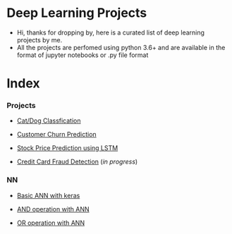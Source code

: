 # Deep Learning Projects
* Hi, thanks for dropping by, here is a curated list of deep learning projects by me.
* All the projects are perfomed using python 3.6+ and are available in the format of jupyter notebooks or .py file format

# Index

### Projects 
* [Cat/Dog Classfication](https://github.com/dhruvbpatel/deep_learning_projects/tree/master/cat_dog_classification_with_cnn)

* [Customer Churn Prediction](https://github.com/dhruvbpatel/deep_learning_projects/tree/master/predicting_customer_churn_with_ann)

* [Stock Price Prediction using LSTM](https://github.com/dhruvbpatel/deep_learning_projects/tree/master/stock_price_prediction_using_LSTM)

* [Credit Card Fraud Detection](https://github.com/dhruvbpatel/deep_learning_projects/tree/master/credit_card_fraud_detection) (*in progress*)


### NN 

* [Basic ANN with keras](https://github.com/dhruvbpatel/deep_learning_projects/blob/master/Neural_Networks/ANN_from_scratch/using_keras/ann_from_scratch.ipynb)
* [AND operation with ANN](https://github.com/dhruvbpatel/deep_learning_projects/blob/master/Neural_Networks/NN_perceptrons_basic/and_operation_with_nn.py)

 * [OR operation with ANN](https://github.com/dhruvbpatel/deep_learning_projects/blob/master/Neural_Networks/NN_perceptrons_basic/or_operation_with_nn.py)
